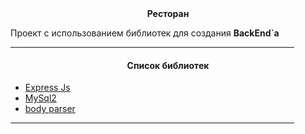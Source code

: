 <center><b>Ресторан</b></center>

Проект с использованием библиотек для создания <b>BackEnd`a</b>

<hr style="width: 90%; color: blue;"/>
<h4 style="text-align: center;">Список библиотек</h4>

<ul>
    <li><a href="https://www.npmjs.com/package/express">Express Js</a></li>
    <li><a href="https://www.npmjs.com/package/mysql2">MySql2</a></li>
    <li><a href="https://www.npmjs.com/package/body-parser">body parser</a></li>
</ul>

<hr style="width: 90%; color: blue;"/>
